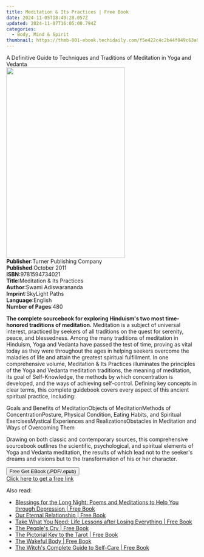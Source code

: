 ```yaml
---
title: Meditation & Its Practices | Free Book
date: 2024-11-05T18:49:28.057Z
updated: 2024-11-07T16:05:00.794Z
categories:
  - Body, Mind & Spirit
thumbnail: https://thmb-001-ebook.techidaily.com/f5e422c4c2b44f049c63a95f98ddb216fb9f9c12932ff1f4259e595b0548389f.jpg
---
```

<main id="book-container">
  <div class="flex flex-col">
    <div class="book-brief flex-1 py-6 px-4 sm:p-6 md:py-10 md:px-8">
      <!-- brief-->
      <div class="book-brief-main">
        A Definitive Guide to Techniques and Traditions of Meditation in Yoga
        and Vedanta
      </div>
    </div>
    <div
      class="book-meta-info flex-1 grid gap-4 col-start-1 col-end-3 row-start-1 sm:mb-6 sm:grid-cols-4 lg:gap-6 lg:col-start-2 lg:row-end-6 lg:row-span-6 lg:mb-0"
    >
      <div
        class="book-meta-info-left place-content-center mt-4 p-4 text-sm leading-6 col-start-2 col-span-2 dark:text-slate-400"
      >
        <img
          class="w-full h-500 object-cover rounded-lg sm:h-255 sm:col-span-2 lg:col-span-full"
          src="https://img-001-ebook.techidaily.com/1bab0971edeefcc9bcf9b85fb2c1550056825987aa575989f683f294d584abe1.jpg"
          alt=""
          width="312"
          height="500"
        />
      </div>
      <div
        class="book-meta-info-right mt-2 col-start-1 row-start-2 col-span-3 self-center"
      >
        <!-- meta data  -->
        <div class="flex flex-col px-4 md:px-8">
          <div class="flex-1">
            <strong>Publisher</strong>:<span class="px-2"
              >Turner Publishing Company</span
            >
          </div>
          <div class="flex-1">
            <strong>Published</strong>:<span class="px-2">October 2011</span>
          </div>
          <div class="flex-1">
            <strong>ISBN</strong>:<span class="px-2">9781594734021</span>
          </div>
          <div class="flex-1">
            <strong>Title</strong>:<span class="px-2"
              >Meditation &amp; Its Practices</span
            >
          </div>
          <div class="flex-1">
            <strong>Author</strong>:<span class="px-2"
              >Swami Adiswarananda</span
            >
          </div>
          <div class="flex-1">
            <strong>Imprint</strong>:<span class="px-2">SkyLight Paths</span>
          </div>
          <div class="flex-1">
            <strong>Language</strong>:<span class="px-2">English</span>
          </div>
          <div class="flex-1">
            <strong>Number of Pages</strong>:<span class="px-2">480</span>
          </div>
        </div>
      </div>
    </div>
    <div class="book-description flex-1 py-6 px-4 sm:p-6 md:py-10 md:px-8">
      <div class="book-description-main">
        <div accordion-content="" id="description">
          <p>
            <strong
              >The complete sourcebook for exploring Hinduism's two most
              time-honored traditions of meditation.</strong
            >
            Meditation is a subject of universal interest, practiced by seekers
            of all traditions on the quest for serenity, peace, and blessedness.
            Among the many traditions of meditation in Hinduism, Yoga and
            Vedanta have passed the test of time, proving as vital today as they
            were throughout the ages in helping seekers overcome the maladies of
            life and attain the greatest spiritual fulfillment. In one
            comprehensive volume, Meditation &amp; Its Practices illuminates the
            principles of the Yoga and Vedanta meditation traditions, the
            meaning of meditation, its goal of Self-Knowledge, the methods by
            which concentration is developed, and the ways of achieving
            self-control. Defining key concepts in clear terms, this complete
            guidebook covers every aspect of this ancient spiritual practice,
            including:
          </p>
          Goals and Benefits of MeditationObjects of MeditationMethods of
          ConcentrationPosture, Physical Condition, Eating Habits, and Spiritual
          ExercisesMystical Experiences and RealizationsObstacles in Meditation
          and Ways of Overcoming Them
          <p>
            Drawing on both classic and contemporary sources, this comprehensive
            sourcebook outlines the scientific, psychological, and spiritual
            elements of Yoga and Vedanta meditation, the results of which lead
            not to the seeker's dreams and visions but to the transformation of
            his or her character.
          </p>
          <p></p>
        </div>
        <div class="accordion-fader"></div>
      </div>
    </div>
    <div class="book-excerpts flex-1 py-6 px-4 sm:p-6 md:py-10 md:px-8"></div>
    <div
      class="book-about-author flex-1 py-6 px-4 sm:p-6 md:py-10 md:px-8"
    ></div>
    <div class="book-free-get flex-1 py-6 px-4 sm:p-6 md:py-10 md:px-8">
      <button
        id="btn-free-get"
        class="bg-blue-500 hover:bg-blue-700 text-white font-bold py-2 px-4 rounded"
      >
        Free Get EBook (.PDF/.epub)
      </button>
      <div id="countdown-display" class="px-2 text-lg mt-2"></div>
      <a
        id="free-link"
        class="hidden bg-blue-500 hover:bg-blue-700 text-white font-bold py-2 px-4 rounded"
        href="https://www.ebooks.com/en-us/book/96499393/meditation-its-practices/swami-adiswarananda/"
        target="_blank"
        >Click here to get a free link</a
      >
    </div>
    <script>
      let countdownTime = 0;
      let countdownInterval = null;
      document
        .getElementById('btn-free-get')
        .addEventListener('click', startCountdown);
      function startCountdown() {
        countdownTime = new Date().getTime() + 60000 * 3;
        countdownInterval = setInterval(updateCountdown, 1000);
        document.getElementById('btn-free-get').disabled = true;
        document
          .getElementById('btn-free-get')
          .classList.add('bg-gray-500', 'cursor-not-allowed');
      }
      function updateCountdown() {
        let currentTime = new Date().getTime();
        let timeLeft = countdownTime - currentTime;
        let secondsLeft = Math.floor(timeLeft / 1000);
        document.getElementById('countdown-display').innerHTML =
          `Remaining time: ${secondsLeft} seconds.`;
        if (secondsLeft <= 0) {
          clearInterval(countdownInterval);
          document.getElementById('btn-free-get').classList.add('hidden');
          document.getElementById('free-link').classList.remove('hidden');
          document.getElementById('countdown-display').innerHTML = '';
        }
      }
    </script>
  </div>
</main>

<ins class="adsbygoogle"
      style="display:block"
      data-ad-client="ca-pub-7571918770474297"
      data-ad-slot="8358498916"
      data-ad-format="auto"
      data-full-width-responsive="true"></ins>
    

<span class="atpl-alsoreadstyle">Also read:</span>
<div><ul>
<li><a href="https://novels-ebooks.techidaily.com/210334614-9781506480404-blessings-for-the-long-night-poems-and-meditations-to-help-you-through-depression/"><u>Blessings for the Long Night: Poems and Meditations to Help You through Depression | Free Book</u></a></li>
<li><a href="https://novels-ebooks.techidaily.com/210333811-9781922565457-our-eternal-relationship/"><u>Our Eternal Relationship | Free Book</u></a></li>
<li><a href="https://novels-ebooks.techidaily.com/210334594-9781506468624-take-what-you-need-life-lessons-after-losing-everything/"><u>Take What You Need: Life Lessons after Losing Everything | Free Book</u></a></li>
<li><a href="https://novels-ebooks.techidaily.com/210334503-9781638440529-the-peoples-cry/"><u>The People's Cry | Free Book</u></a></li>
<li><a href="https://novels-ebooks.techidaily.com/210334254-9781420974362-the-pictorial-key-to-the-tarot/"><u>The Pictorial Key to the Tarot | Free Book</u></a></li>
<li><a href="https://novels-ebooks.techidaily.com/210334717-9780834844087-the-wakeful-body/"><u>The Wakeful Body | Free Book</u></a></li>
<li><a href="https://novels-ebooks.techidaily.com/210334233-9780760372654-the-witchs-complete-guide-to-self-care/"><u>The Witch's Complete Guide to Self-Care | Free Book</u></a></li>
</ul></div>

